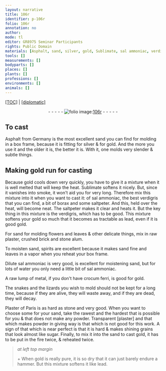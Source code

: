 ```yaml
---
layout: narrative
title: 106r
identifier: p-106r
folio: 106r
annotation: no
author:
mode: tl
editor: GR8975 Seminar Participants
rights: Public Domain
materials: [Asphalt, sand, silver, gold, Sublimate, sal ammoniac, verdigris, borax, saltpeter, plaster, brick, stone alum, spirits, Dilute sal ammoniac, water, metal, crocum ferri, Plaster of Paris, fire, lead]
tools: []
measurements: []
bodyparts: []
places: []
plants: []
professions: []
environments: []
animals: []
---
```


<p><a href="{{ site.baseurl }}/translation/">[TOC]</a> | <a href="{{ site.baseurl }}/texts/p-106r_tc/" target="_blank">[diplomatic]</a></p><div class="folio" align="center">- - - - - <a href="http://gallica.bnf.fr/ark:/12148/btv1b10500001g/f217.image" target="_blank"><img src="https://cu-mkp.github.io/2017-workshop-edition/assets/photo-icon.png" alt="folio image: " style="display:inline-block; margin-bottom:-3px;"/>106r</a> - - - - - </div>  
  

## To cast

 
<span class="m">Asphalt</span> from Germany is the most excellent <span class="m">sand</span> you can find for molding in a box frame, because it is fitting for <span class="m">silver</span> & for <span class="m">gold</span>. And the more you use it and the older it is, the better it is. With it, one molds very slender & subtle things.
 
 
  

## Making <span class="m">gold</span> run for casting

 
Because <span class="m">gold</span> cools down very quickly, you have to give it a mixture when it is well melted that will keep the heat. <span class="m">Sublimate</span> softens it nicely. But, since it vanishes into smoke, it won't aid you for very long. Therefore mix this mixture into it when you want to cast it: of <span class="m">sal ammoniac</span>, the best <span class="m">verdigris</span> that you can find, a bit of <span class="m">borax</span> and some <span class="m">saltpeter</span>. And this, held over the heat, will become neat. The <span class="m">saltpeter</span> makes it clear and heats it. But the key thing in this mixture is the <span class="m">verdigris</span>, which has to be good. This mixture softens your <span class="m">gold</span> so much that it becomes as tractable as lead, even if it is good <span class="m">gold</span>.
 
For <span class="m">sand</span> for molding flowers and leaves & other delicate things, mix in raw <span class="m">plaster</span>, crushed <span class="m">brick</span> and <span class="m">stone alum</span>.
 
To moisten <span class="m">sand</span>, <span class="m">spirits</span> are excellent because it makes <span class="m">sand</span> fine and leaves in a vapor when you reheat your box frame.
 
<span class="m">Dilute sal ammoniac</span> is very good, is excellent for moistening <span class="m">sand</span>, but for lots of <span class="m">water</span> you only need a little bit of <span class="m">sal ammoniac</span>.
 
A raw lump of <span class="m">metal</span>, if you don't have <span class="m">crocum ferri</span>, is good for <span class="m">gold</span>.
 
The snakes and the lizards you wish to mold should not be kept for a long time, because if they are alive, they will waste away, and if they are dead, they will decay.
 
<span class="m">Plaster of Paris</span> is as hard as stone and very good. When you want to choose some for your <span class="m">sand</span>, take the rawest and the hardest that is possible for you & that does not make any powder. Transparent [<span class="m">plaster</span>] and that which makes powder in giving way is that which is not good for this work. A sign of that which is near perfect is that it is hard & makes shining grains that look almost like sugar. Finally, to mix it into the <span class="m">sand</span> to cast <span class="m">gold</span>, it has to be put in the <span class="m">fire</span> twice, & reheated twice.
 
> *at left top margin*
> 
> 
>   \+ When <span class="m">gold</span> is really pure, it is so dry that it can just barely endure a hammer. But this mixture softens it like <span class="m">lead</span>.
 
